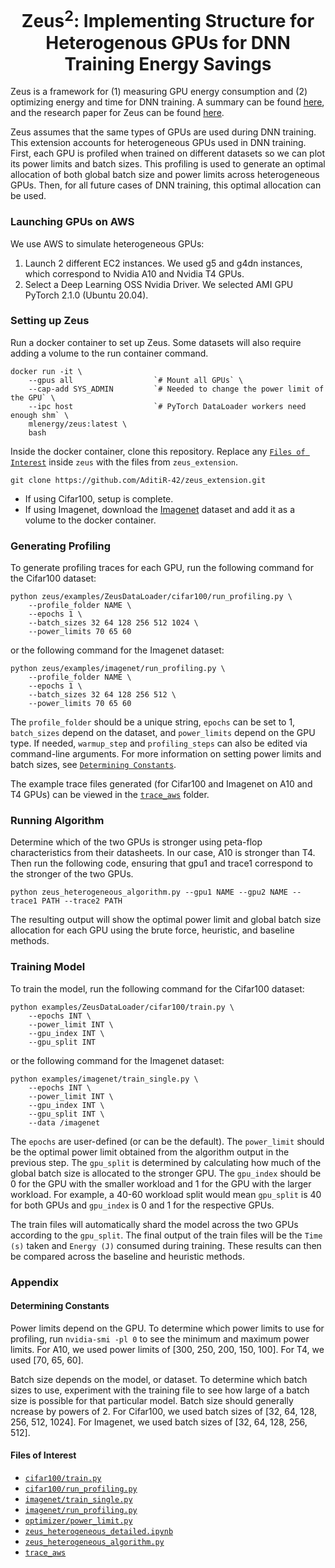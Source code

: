 <div align="center">
<h1>Zeus<sup>2</sup>: Implementing Structure for Heterogenous GPUs for DNN
Training Energy Savings</h1>
</div>

Zeus is a framework for (1) measuring GPU energy consumption and (2) optimizing energy and time for DNN training. A summary can be found [here](https://ml.energy/zeus/overview/), and the research paper for Zeus can be found [here](https://www.usenix.org/conference/nsdi23/presentation/you). 

Zeus assumes that the same types of GPUs are used during DNN training. This extension accounts for heterogeneous GPUs used in DNN training. First, each GPU is profiled when trained on different datasets so we can plot its power limits and batch sizes. This profiling is used to generate an optimal allocation of both global batch size and power limits across heterogeneous GPUs. Then, for all future cases of DNN training, this optimal allocation can be used.

### Launching GPUs on AWS

We use AWS to simulate heterogeneous GPUs:
1. Launch 2 different EC2 instances. We used g5 and g4dn instances, which correspond to Nvidia A10 and Nvidia T4 GPUs.
2. Select a Deep Learning OSS Nvidia Driver. We selected AMI GPU PyTorch 2.1.0 (Ubuntu 20.04).

### Setting up Zeus

Run a docker container to set up Zeus. Some datasets will also require adding a volume to the run container command.

```
docker run -it \
    --gpus all                  `# Mount all GPUs` \
    --cap-add SYS_ADMIN         `# Needed to change the power limit of the GPU` \
    --ipc host                  `# PyTorch DataLoader workers need enough shm` \
    mlenergy/zeus:latest \
    bash
```

Inside the docker container, clone this repository. Replace any [`Files of Interest`](https://github.com/AditiR-42/zeus_extension/blob/master/README.md#files-of-interest) inside `zeus` with the files from `zeus_extension`.
```
git clone https://github.com/AditiR-42/zeus_extension.git
```

* If using Cifar100, setup is complete.
* If using Imagenet, download the [Imagenet](https://www.kaggle.com/c/imagenet-object-localization-challenge/overview/description) dataset and add it as a volume to the docker container.

### Generating Profiling

To generate profiling traces for each GPU, run the following command for the Cifar100 dataset:
```
python zeus/examples/ZeusDataLoader/cifar100/run_profiling.py \
    --profile_folder NAME \
    --epochs 1 \
    --batch_sizes 32 64 128 256 512 1024 \
    --power_limits 70 65 60
```

or the following command for the Imagenet dataset:
```
python zeus/examples/imagenet/run_profiling.py \
    --profile_folder NAME \
    --epochs 1 \
    --batch_sizes 32 64 128 256 512 \
    --power_limits 70 65 60
```

The `profile_folder` should be a unique string, `epochs` can be set to 1, `batch_sizes` depend on the dataset, and `power_limits` depend on the GPU type. If needed, `warmup_step` and `profiling_steps` can also be edited via command-line arguments. For more information on setting power limits and batch sizes, see [`Determining Constants`](https://github.com/AditiR-42/zeus_extension/blob/master/README.md#determining-constants).

The example trace files generated (for Cifar100 and Imagenet on A10 and T4 GPUs) can be viewed in the [`trace_aws`](trace_aws) folder.

### Running Algorithm

Determine which of the two GPUs is stronger using peta-flop characteristics from their datasheets. In our case, A10 is stronger than T4. Then run the following code, ensuring that gpu1 and trace1 correspond to the stronger of the two GPUs.

```
python zeus_heterogeneous_algorithm.py --gpu1 NAME --gpu2 NAME --trace1 PATH --trace2 PATH
```

The resulting output will show the optimal power limit and global batch size allocation for each GPU using the brute force, heuristic, and baseline methods.

### Training Model

To train the model, run the following command for the Cifar100 dataset:
```
python examples/ZeusDataLoader/cifar100/train.py \
    --epochs INT \
    --power_limit INT \
    --gpu_index INT \ 
    --gpu_split INT 
```

or the following command for the Imagenet dataset:
```
python examples/imagenet/train_single.py \
    --epochs INT \
    --power_limit INT \
    --gpu_index INT \ 
    --gpu_split INT \
    --data /imagenet
```
The `epochs` are user-defined (or can be the default). The `power_limit` should be the optimal power limit obtained from the algorithm output in the previous step. The `gpu_split` is determined by calculating how much of the global batch size is allocated to the stronger GPU. The `gpu_index` should be 0 for the GPU with the smaller workload and 1 for the GPU with the larger workload. For example, a 40-60 workload split would mean `gpu_split` is 40 for both GPUs and `gpu_index` is 0 and 1 for the respective GPUs.

The train files will automatically shard the model across the two GPUs according to the `gpu_split`. The final output of the train files will be the `Time (s)` taken and `Energy (J)` consumed during training. These results can then be compared across the baseline and heuristic methods. 

### Appendix

#### Determining Constants
Power limits depend on the GPU. To determine which power limits to use for profiling, run `nvidia-smi -pl 0` to see the minimum and maximum power limits. For A10, we used power limits of [300, 250, 200, 150, 100]. For T4, we used [70, 65, 60].

Batch size depends on the model, or dataset. To determine which batch sizes to use, experiment with the training file to see how large of a batch size is possible for that particular model. Batch size should generally ncrease by powers of 2. For Cifar100, we used batch sizes of [32, 64, 128, 256, 512, 1024]. For Imagenet, we used batch sizes of [32, 64, 128, 256, 512].

#### Files of Interest
- [`cifar100/train.py`](examples/ZeusDataLoader/cifar100/train.py)
- [`cifar100/run_profiling.py`](examples/ZeusDataLoader/cifar100/profiling.py)
- [`imagenet/train_single.py`](examples/imagenet/train_single.py)
- [`imagenet/run_profiling.py`](examples/imagenet/run_profiling.py)
- [`optimizer/power_limit.py`](zeus/optimizer/power_limit.py)
- [`zeus_heterogeneous_detailed.ipynb`](zeus_heterogeneous_detailed.ipynb)
- [`zeus_heterogeneous_algorithm.py`](zeus_heterogeneous_algorithm.py)
- [`trace_aws`](trace_aws)
